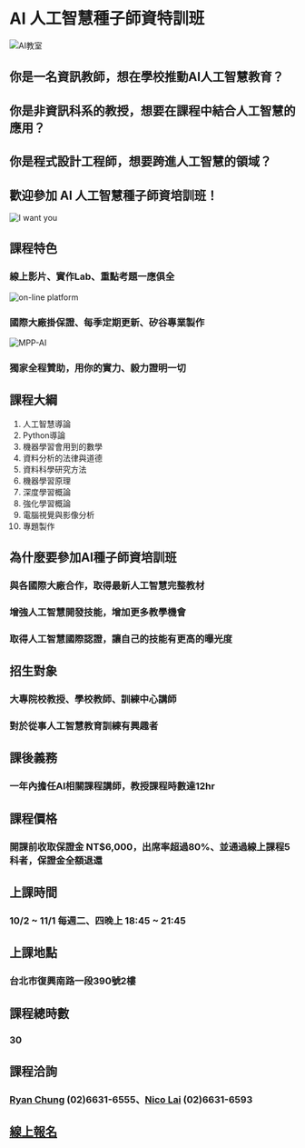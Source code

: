 # AI 人工智慧種子師資特訓班
![AI教室](https://pictures.ozy.com/pictures/600x337/1/5/6/103156_ai_ep5.jpg)
## 你是一名資訊教師，想在學校推動AI人工智慧教育？
## 你是非資訊科系的教授，想要在課程中結合人工智慧的應用？
## 你是程式設計工程師，想要跨進人工智慧的領域？
## 歡迎參加 AI 人工智慧種子師資培訓班！
![I want you](https://i.pinimg.com/originals/a6/4d/c4/a64dc48040a297ff4fb89fb3cf888f43.jpg)
## 課程特色
### 線上影片、實作Lab、重點考題一應俱全
![on-line platform](https://image.ibb.co/gOO9kz/2018_08_17_12_25_10.png)
### 國際大廠掛保證、每季定期更新、矽谷專業製作
![MPP-AI](https://image.ibb.co/iSQpkz/2018_08_17_12_30_30.png)
### 獨家全程贊助，用你的實力、毅力證明一切
## 課程大綱
01. 人工智慧導論
02. Python導論
03. 機器學習會用到的數學
04. 資料分析的法律與道德
05. 資料科學研究方法
06. 機器學習原理
07. 深度學習概論
08. 強化學習概論
09. 電腦視覺與影像分析
10. 專題製作
## 為什麼要參加AI種子師資培訓班
### 與各國際大廠合作，取得最新人工智慧完整教材
### 增強人工智慧開發技能，增加更多教學機會
### 取得人工智慧國際認證，讓自己的技能有更高的曝光度
## 招生對象
### 大專院校教授、學校教師、訓練中心講師
### 對於從事人工智慧教育訓練有興趣者
## 課後義務
###  一年內擔任AI相關課程講師，教授課程時數達12hr
## 課程價格
### 開課前收取保證金 NT$6,000，出席率超過80%、並通過線上課程5科者，保證金全額退還
## 上課時間
### 10/2 ~ 11/1 每週二、四晚上 18:45 ~ 21:45
## 上課地點
### 台北市復興南路一段390號2樓
## 課程總時數
### 30
## 課程洽詢
### [Ryan Chung](mailto:ryan@iii.org.tw) (02)6631-6555、[Nico Lai](mailto:wl9208@iii.org.tw) (02)6631-6593
## [線上報名](https://w3.iiiedu.org.tw/coursedetail.php?id=DPR863T&l=30&c=DPR863T1802)






